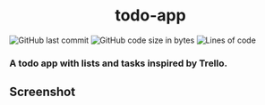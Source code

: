 <h1 align="center">todo-app</h1>

![GitHub last commit](https://img.shields.io/github/last-commit/alexandreaero/todo-app)
![GitHub code size in bytes](https://img.shields.io/github/languages/code-size/alexandreaero/todo-app)
![Lines of code](https://img.shields.io/tokei/lines/github/alexandreaero/todo-app)

### A todo app with lists and tasks inspired by Trello.

## Screenshot
